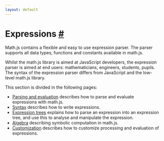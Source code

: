 ```yaml
---
layout: default
---
```


<h1 id="expressions">Expressions <a href="#expressions" title="Permalink">#</a></h1>

Math.js contains a flexible and easy to use expression parser.
The parser supports all data types, functions and constants available in math.js.

Whilst the math.js library is aimed at JavaScript developers, the expression
parser is aimed at end users: mathematicians, engineers, students, pupils.
The syntax of the expression parser differs from JavaScript and the low-level
math.js library.

This section is divided in the following pages:

- [Parsing and evaluation](parsing.html) describes how to parse and
  evaluate expressions with math.js.
- [Syntax](syntax.html) describes how to write expressions.
- [Expression trees](expression_trees.html) explains how to parse an expression into an
  expression tree, and use this to analyse and manipulate the expression.
- [Algebra](algebra.html) describing symbolic computation in math.js.
- [Customization](customization.html) describes how to customize processing and
  evaluation of expressions.
